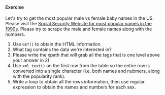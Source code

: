 #### Exercise

Let's try to get the most popular male vs female baby names in the US.
Please visit the [Social Security Website for most popular names in the 1990s](https://www.ssa.gov/oact/babynames/decades/names1990s.html).
Please try to scrape the male and female names along with the numbers.
1. Use `GET()` to obtain the HTML information.
2. What tag contains the data we're interested in?
3. Please write the xpath that will grab all the tags that is one level above your answer in 2)
4. Use `xml_text()` on the first row from the table so the entire row is converted into a single character (i.e. both names and nubmers, along with the popularity rank).
5. Write a loop to obtain all the rows information, then use regular expression to obtain the names and numbers for each sex.

